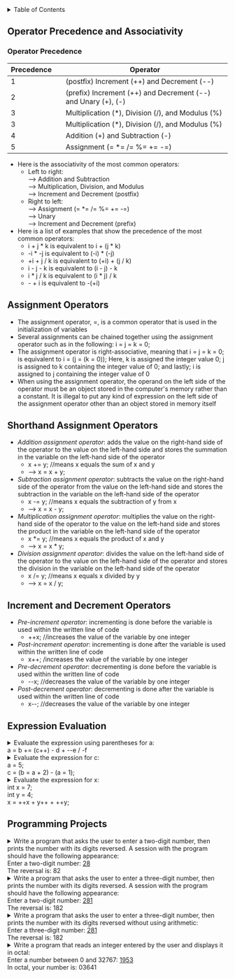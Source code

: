 <details>
<summary>Table of Contents</summary>
<ol>
  <li>
    <a href='#operator-precedence-and-associativity'>Operator Precedence and Associativity</a>
  </li> 
  <li>
    <a href='#assignment-operators'>Assignment Operators</a>
  </li>
  <li>
    <a href='#shorthand-assignment-operators'>Shorthand Assignment Operators</a>
  </li>
  <li>
    <a href='#increment-and-decrement-operators'>Increment and Decrement Operators</a>
  </li>
  <li>
    <a href='#expression evaluation'>Expression Evaluation</a>
  </li>
  <li>
    <a href='#programming-projects'>Programming Projects</a>
  </li>
</ol>
</details>

## Operator Precedence and Associativity
### Operator Precedence
<table>
  <thead>
    <tr>
      <th>Precedence</th>
      <th>
      <th>Operator</th>
    </tr>
  </thead>
  <tbody>
    <tr>
      <td>1<td>
      <td>(postfix) Increment (++) and Decrement (--)</td>
    </tr>
    <tr>
      <td>2<td>
      <td>(prefix) Increment (++) and Decrement (--) and Unary (+), (-)</td>
    </tr>
    <tr>
      <td>3<td>
      <td>Multiplication (*), Division (/), and Modulus (%)</td>
    </tr>
    <tr>
      <td>3<td>
      <td>Multiplication (*), Division (/), and Modulus (%)</td>
    </tr>
    <tr>
      <td>4<td>
      <td>Addition (+) and Subtraction (-)</td>
    </tr>
    <tr>
      <td>5<td>
      <td>Assignment (= *= /= %= += -=)</td>
    </tr>
  </tbody>
</table>    

<ul>
  <li>
    <a>Here is the associativity of the most common operators:</a>
    <ul>
      <li>
        <a>Left to right:<br />
        --> Addition and Subtraction<br />
        --> Multiplication, Division, and Modulus<br />
        --> Increment and Decrement (postfix)</a>
      </li>
      <li>
        <a>Right to left:<br />
        --> Assignment (= *= /= %= += -=)<br />
        --> Unary<br />
        --> Increment and Decrement (prefix)</a>
      </li>  
    </ul>    
  <li>
    <a>Here is a list of examples that show the precedence of the most common operators:</a>
    <ul>
      <li>
        <a>i + j * k is equivalent to i + (j * k)</a>
      </li>
      <li>
        <a>-i * -j is equivalent to (-i) * (-j)</a>
      </li>  
      <li>
        <a>+i + j / k is equivalent to (+i) + (j / k)</a>
      </li>  
      <li>
        <a>i - j - k is equivalent to (i - j) - k</a>
      </li>
      <li>
        <a>i * j / k is equivalent to (i * j) / k</a>
      </li> 
      <li>
        <a> - + i is equivalent to -(+i)</a>   
    </ul>
  </li>      
</ul>    

## Assignment Operators
<ul>
  <li>
    <a>The assignment operator, =, is a common operator that is used in the initialization of variables</a>
  </li>
  <li>
    <a>Several assignments can be chained together using the assignment operator such as in the following: i = j = k = 0;</a>
  </li> 
  <li>
    <a>The assignment operator is right-associative, meaning that i = j = k = 0; is equivalent to i = (j = (k = 0)); Here, k is assigned the integer value 0; j is assigned to k containing the integer value of 0; and lastly; i is assigned to j containing the integer value of 0</a>
  </li>   
  <li>
    <a>When using the assignment operator, the operand on the left side of the operator must be an object stored in the computer's memory rather than a constant. It is illegal to put any kind of expression on the left side of the assignment operator other than an object stored in memory itself</a>
  </li>  
</ul>    

## Shorthand Assignment Operators
<ul>
  <li>
    <a><em>Addition assignment operator</em>: adds the value on the right-hand side of the operator to the value on the left-hand side and stores the summation in the variable on the left-hand side of the operator</a>
    <ul>
      <li>
        <a>x += y; //means x equals the sum of x and y</a>
      </li>
      <li>
        <a>--> x = x + y;</a>
      </li>  
    </ul>
  </li>
  <li>
    <a><em>Subtraction assignment operator</em>: subtracts the value on the right-hand side of the operator from the value on the left-hand side and stores the subtraction in the variable on the left-hand side of the operator</a>
    <ul>
      <li>
        <a>x -= y; //means x equals the subtraction of y from x</a>
      </li>
      <li>
        <a>--> x = x - y;</a>
      </li>
    </ul>
  </li>
  <li>
    <a><em>Multiplication assignment operator</em>: multiplies the value on the right-hand side of the operator to the value on the left-hand side and stores the product in the variable on the left-hand side of the operator</a>
    <ul>
      <li>
        <a>x *= y; //means x equals the product of x and y</a>
      </li>
      <li>
        <a>--> x = x * y;</a>
      </li>
    </ul>
  </li>
  <li>
    <a><em>Division assignment operator</em>: divides the value on the left-hand side of the operator to the value on the left-hand side of the operator and stores the division in the variable on the left-hand side of the operator</a>
    <ul>
      <li>
        <a>x /= y; //means x equals x divided by y</a>
      </li>
      <li>
        <a>--> x = x / y;</a>
      </li>
    </ul>
  </li>                  
</ul> 

## Increment and Decrement Operators
<ul>  
  <li>
    <a><em>Pre-increment operator</em>: incrementing is done before the variable is used within the written line of code</a>
    <ul>
      <li>
        <a>++x; //increases the value of the variable by one integer</a>
      </li>
    </ul>
  </li>
  <li>
    <a><em>Post-increment operator</em>: incrementing is done after the variable is used within the written line of code</a>
    <ul>
      <li>
        <a>x++; /increases the value of the variable by one integer</a>
      </li>
    </ul>
  </li>
  <li>
    <a><em>Pre-decrement operator</em>: decrementing is done before the variable is used within the written line of code</a>
    <ul>
      <li>
        <a>--x; //decreases the value of the variable by one integer</a>  
      </li>
    </ul>
  </li>
  <li>
    <a><em>Post-decrement operator</em>: decrementing is done after the variable is used within the written line of code</a>  
    <ul>
      <li>
        <a>x--; //decreases the value of the variable by one integer</a> 
      </li>
    </ul>
  </li>
</ul>  

## Expression Evaluation
<details>
  <summary>Evaluate the expression using parentheses for a:<br />
  a = b += (c++) - d + --e / -f</summary>
  <ul>
    <details>
    <summary>Output</summary>
      <pre>
        <code>
a = b += (c++) - d + --e / -f
a = b += (c++) - d + (--e) / -f
a = b += (c++) - d + (--e) / (-f)
a = b += (c++) - d + ((--e) / (-f))
a = b += ((c++) - d) + ((--e) / (-f))
a = b += (((c++) - d) + ((--e) / (-f)))
a = (b += (((c++) - d) + ((--e) / (-f))))
        </code>
      </pre>  
    </details>
  </ul>  
</details>  

<details>
  <summary>Evaluate the expression for c:<br />
  a = 5;<br />
  c = (b = a + 2) - (a = 1);</summary>
  <ul>
    <details>
    <summary>Output</summary>
      <pre>
        <code>
c = (b = 5 + 2) - 1;
c = (b = 7) - 1;
c = 7 - 1;
c = 6;
        </code>
      </pre>  
    </details>    
  </ul>  
</details> 

<details>
  <summary>Evaluate the expression for x:<br />
  int x = 7;<br />
  int y = 4;<br />
  x = ++x + y++ + ++y;</summary>
  <ul>
    <details>
    <summary>Output</summary>
      <pre>
        <code>
x = 8 + 4 + 6;
x = 18;
        </code>
      </pre>
    </details>      
  </ul>  
</details> 

## Programming Projects
<details>
  <summary>Write a program that asks the user to enter a two-digit number, then prints the number with its digits reversed. A session with the program should have the following appearance:<br />
  Enter a two-digit number: <u>28</u><br />
  The reversal is: 82</summary>

```c
#include <stdio.h>
//
int main()
{
    //variable declarations
    char first, second;
    //
    //getting digits from the user
    printf("Enter a two-digit number: ");
    scanf("%c%c", &first, &second);
    //
    //printing the reversal of the user's digits
    printf("The reversal: %c%c", second, first);
    //
    return 0;
}
```   
<ul>
  <details>
    <summary>Output</summary>
      <pre>
        <code>
Enter a two-digit number: <u>91</u>
The reversal: 19 
        </code>
      </pre>  
    </details>
  </ul>  
</details>  

<details>
  <summary>Write a program that asks the user to enter a three-digit number, then prints the number with its digits reversed. A session with the program should have the following appearance:<br />
  Enter a two-digit number: <u>281</u><br />
  The reversal is: 182</summary>

```c
#include <stdio.h>
int main()
{
    //variable declarations
    int numOrig, first, second, third;
    //
    //getting digits from the user
    printf("Enter a three-digit number: ");
    scanf("%d", &numOrig);
    //
    //flipping user's digits
    third = numOrig % 100 % 10;
    second = (numOrig - third) / 10 % 10;
    first = (numOrig - third - second * 10) / 100;
    //
    //printing the reversal of the user's digits
    printf("The reversal: %d%d%d", third, second, first);
    //
    return 0;    
}
```  
<ul> 
  <details>
    <summary>Output</summary>
      <pre>
        <code>
Enter a three-digit number: <u>431</u>
The reversal: 134
        </code>
      </pre>  
    </details>
  </ul>  
</details>  

<details>
  <summary>Write a program that asks the user to enter a three-digit number, then prints the number with its digits reversed without using arithmetic:<br />
  Enter a three-digit number: <u>281</u><br />
  The reversal is: 182</summary>

```c
#include <stdio.h>
int main()
{
    //variable declarations
    char first, second, third;
    //
    //getting digits from the user
    printf("Enter a three-digit number: ");
    scanf("%c%c%c", &first, &second, &third);
    //
    //printing the reversal of the user's digits
    printf("The reversal: %c%c%c", third, second, first);
    //
    return 0;    
}
```
<ul>
  <details>
    <summary>Output</summary>
      <pre>
        <code>
Enter a three-digit number: <u>456</u>
The reversal: 654
        </code>
      </pre>  
    </details>
  </ul>  
</details>  

<details>
  <summary>Write a program that reads an integer entered by the user and displays it in octal:<br />
  Enter a number between 0 and 32767: <u>1953</u><br />
  In octal, your number is: 03641</summary>

```c
#include <stdio.h>
int main()
{
    //variable declarations
    int baseNum, oct0, oct1, oct2, oct3, oct4;
    //
    //getting user's number input
    printf("Enter a number between 0 and 32767: ");
    scanf("%d", &baseNum);
    //            
    //converting user's input to octal
    oct4 = baseNum % 8;
    baseNum /= 8;
    oct3 = baseNum % 8;
    baseNum /= 8;
    oct2 = baseNum % 8;
    baseNum /= 8;
    oct1 = baseNum % 8;
    baseNum /= 8;
    oct0 = baseNum;
    //
    //printing user's number in octal representation
    printf("In octal, your number is: %d%d%d%d%d\n", oct0, oct1, oct2, oct3, oct4);
    //
    return 0;
}
```
<ul>  
  <details>
    <summary>Output</summary>
      <pre>
        <code>
Enter a number between 0 and 32767: <u>1953</u>
In octal, your number is: 03641
        </code>
      </pre>  
    </details>
  </ul>  
</details>  
